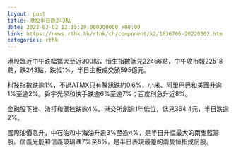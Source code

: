 ```yaml
---
layout: post
title: 港股半日跌243點
date: 2022-03-02 12:15:29.000000000 +08:00
link: https://news.rthk.hk/rthk/ch/component/k2/1636705-20220302.htm
categories: rthk
---
```


港股臨近中午跌幅擴大至近300點，恒生指數低見22466點，中午收市報22518點，跌243點，跌幅1%，半日主板成交額595億元。

科技指數跌逾1%，不過ATMX只有騰訊跌約0.6%，小米、阿里巴巴和美團升逾1%至逾2%。舜宇光學和快手跌逾6%至逾7%；百度則急升近8%。

金融股下挫，渣打和滙控跌逾4%。港交所創逾1年低位，低見364.4元，半日跌逾2%。

國際油價急升，中石油和中海油升逾3%至逾4%，是半日升幅最大的兩隻藍籌股。信義光能和信義玻璃跌7%至8%，是半日表現最差的兩隻恒指成份股。
